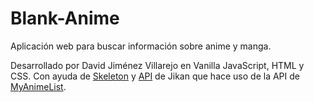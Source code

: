 # Blank-Anime
Aplicación web para buscar información sobre anime y manga.

Desarrollado por David Jiménez Villarejo en Vanilla JavaScript, HTML y CSS. Con ayuda de [Skeleton](http://getskeleton.com) y [API](https://jikan.moe/) de Jikan que hace uso de la API de [MyAnimeList](https://myanimelist.net/).
